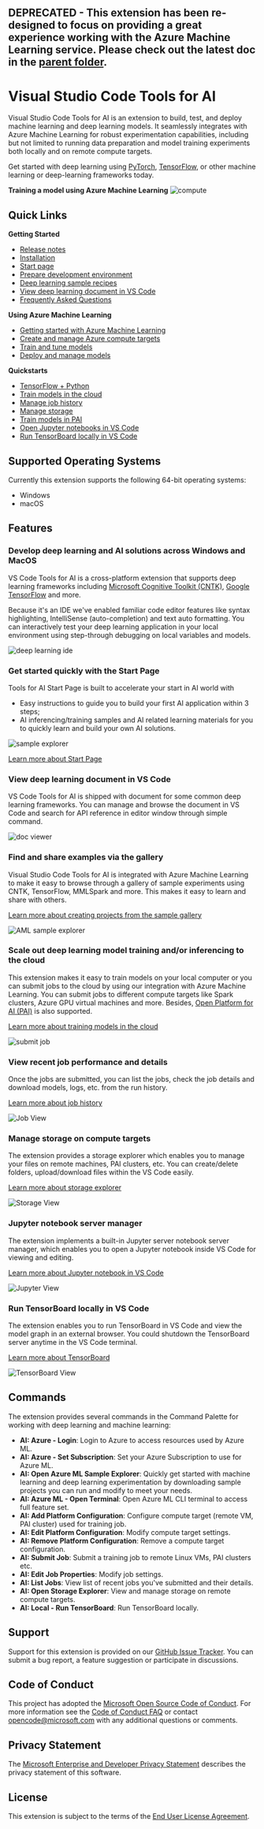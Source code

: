 ## DEPRECATED - This extension has been re-designed to focus on providing a great experience working with the Azure Machine Learning service. Please check out the latest doc in the [parent folder](..).

# Visual Studio Code Tools for AI
Visual Studio Code Tools for AI is an extension to build, test, and deploy machine learning and deep learning models. It seamlessly integrates with Azure Machine Learning for robust experimentation capabilities, including but not limited to running data preparation and model training experiments both locally and on remote compute targets.

Get started with deep learning using [PyTorch](https://pytorch.org/), [TensorFlow](https://www.tensorflow.org), or other machine learning or deep-learning frameworks today.  

**Training a model using Azure Machine Learning**
![compute](./docs/media/runexperiment.gif)

## Quick Links

**Getting Started**

- [Release notes](/docs/releasenotes.md)
- [Installation](/docs/installation.md)
- [Start page](/docs/startPage.md)
- [Prepare development environment](/docs/prepare-localmachine.md)
- [Deep learning sample recipes](https://github.com/Microsoft/samples-for-ai)
- [View deep learning document in VS Code](/docs/docviewer.md)
- [Frequently Asked Questions](/docs/faq.md)

**Using Azure Machine Learning**
- [Getting started with Azure Machine Learning](/docs/getting-started-aml-vscode.md)
- [Create and manage Azure compute targets](/docs/manage-compute-aml-vscode.md)
- [Train and tune models](/docs/train-models-aml-vscode.md)
- [Deploy and manage models](/docs/deploy-models-aml-vscode.md)
  
**Quickstarts**

- [TensorFlow + Python](/docs/tensorflow-local.md)
- [Train models in the cloud](/docs/quickstart-01-submitting-training-jobs.md)
- [Manage job history](/docs/quickstart-02-job-view.md)
- [Manage storage](/docs/quickstart-03-storage-explorer.md)
- [Train models in PAI](/docs/quickstart-05-pai.md) 
- [Open Jupyter notebooks in VS Code](/docs/quickstart-06-jupyter.md)
- [Run TensorBoard locally in VS Code](/docs/quickstart-07-tensorboard.md)

## Supported Operating Systems
Currently this extension supports the following 64-bit operating systems:
- Windows
- macOS

## Features

### Develop deep learning and AI solutions across Windows and MacOS
VS Code Tools for AI is a cross-platform extension that supports deep learning frameworks including [Microsoft Cognitive Toolkit (CNTK)](http://www.microsoft.com/en-us/cognitive-toolkit), [Google TensorFlow](https://www.tensorflow.org) and more.  

Because it's an IDE we've enabled familiar code editor features like syntax highlighting, IntelliSense (auto-completion) and text auto formatting. You can interactively test your deep learning application in your local environment using step-through debugging on local variables and models. 

![deep learning ide](/docs/media/deeplearning-ide.png)

### Get started quickly with the Start Page  
Tools for AI Start Page is built to accelerate your start in AI world with 
- Easy instructions to guide you to build your first AI application within 3 steps;
- AI inferencing/training samples and AI related learning materials for you to quickly learn and build your own AI solutions. 

![sample explorer](/docs/media/homepage/startPage.png)

[Learn more about Start Page](/docs/startPage.md)  

### View deep learning document in VS Code
VS Code Tools for AI is shipped with document for some common deep learning frameworks. You can manage and browse the document in VS Code and search for API reference in editor window through simple command.

![doc viewer](/docs/media/docviewer/docviewer.png)


### Find and share examples via the gallery  
Visual Studio Code Tools for AI is integrated with Azure Machine Learning to make it easy to browse through a gallery of sample experiments using CNTK, TensorFlow, MMLSpark and more. This makes it easy to learn and share with others. 

[Learn more about creating projects from the sample gallery](/docs/quickstart-00-project-from-azuremachinelearning-gallery.md)

![AML sample explorer](/docs/media/aml-samples/sampleexplorer.png)

### Scale out deep learning model training and/or inferencing to the cloud
This extension makes it easy to train models on your local computer or you can submit jobs to the cloud by using our integration with Azure Machine Learning. You can submit jobs to different compute targets like Spark clusters, Azure GPU virtual machines and more. Besides, [Open Platform for AI (PAI)](https://github.com/Microsoft/pai) is also supported.

[Learn more about training models in the cloud](/docs/quickstart-01-submitting-training-jobs.md)
 
![submit job](/docs/media/job/submit-target.png)

### View recent job performance and details
Once the jobs are submitted, you can list the jobs, check the job details and download models, logs, etc. from the run history.

[Learn more about job history](/docs/quickstart-02-job-view.md)

![Job View](/docs/media/job/job-view.png)

### Manage storage on compute targets
The extension provides a storage explorer which enables you to manage your files on remote machines, PAI clusters, etc. You can create/delete folders, upload/download files within the VS Code easily.

[Learn more about storage explorer](/docs/quickstart-03-storage-explorer.md)

![Storage View](/docs/media/storage/StorageExplorer.png)

### Jupyter notebook server manager
The extension implements a built-in Jupyter server notebook server manager, which enables you to open a Jupyter notebook inside VS Code for viewing and editing.

[Learn more about Jupyter notebook in VS Code](/docs/quickstart-06-jupyter.md)

![Jupyter View](/docs/media/jupyter/jupyter_webview.png)

### Run TensorBoard locally in VS Code

The extension enables you to run TensorBoard in VS Code and view the model graph in an external browser. You could shutdown the TensorBoard server anytime in the VS Code terminal.

[Learn more about TensorBoard](/docs/quickstart-07-tensorboard.md)

![TensorBoard View](/docs/media/tensorboard/tensorboard_browser.png)

## Commands
The extension provides several commands in the Command Palette for working with deep learning and machine learning:
- **AI: Azure - Login**:  Login to Azure to access resources used by Azure ML.
- **AI: Azure - Set Subscription**:  Set your Azure Subscription to use for Azure ML.
- **AI: Open Azure ML Sample Explorer**: Quickly get started with machine learning and deep learning experimentation by downloading sample projects you can run and modify to meet your needs.
- **AI: Azure ML - Open Terminal**: Open Azure ML CLI terminal to access full feature set.
- **AI: Add Platform Configuration**: Configure compute target (remote VM, PAI cluster) used for training job.
- **AI: Edit Platform Configuration**: Modify compute target settings.
- **AI: Remove Platform Configuration**: Remove a compute target configuration.
- **AI: Submit Job**: Submit a training job to remote Linux VMs, PAI clusters etc.
- **AI: Edit Job Properties**: Modify job settings.
- **AI: List Jobs**: View list of recent jobs you've submitted and their details.
- **AI: Open Storage Explorer**: View and manage storage on remote compute targets.
- **AI: Local - Run TensorBoard**: Run TensorBoard locally.

## Support
Support for this extension is provided on our [GitHub Issue Tracker](http://github.com/Microsoft/vscode-tools-for-ai/issues). You can submit a bug report, a feature suggestion or participate in discussions.

## Code of Conduct
This project has adopted the [Microsoft Open Source Code of Conduct]. For more information see the [Code of Conduct FAQ] or contact [opencode@microsoft.com] with any additional questions or comments.

## Privacy Statement
The [Microsoft Enterprise and Developer Privacy Statement] describes the privacy statement of this software.

## License
This extension is subject to the terms of the [End User License Agreement]. 

[Microsoft Enterprise and Developer Privacy Statement]:https://go.microsoft.com/fwlink/?LinkId=786907&lang=en7
[Microsoft Open Source Code of Conduct]:https://opensource.microsoft.com/codeofconduct/
[Code of Conduct FAQ]:https://opensource.microsoft.com/codeofconduct/faq/
[opencode@microsoft.com]:mailto:opencode@microsoft.com
[End User License Agreement]:https://www.visualstudio.com/license-terms/mlt552233/